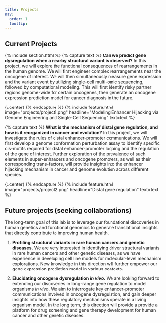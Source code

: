 ```yaml
---
title: Projects
nav:
  order: 1
  tooltip: 
---
```


## Current Projects
{% include section.html %}
{% capture text %} **Can we predict gene dysregulation when a nearby structural variant is observed?**
In this project, we will explore the functional consequences of rearrangements in the human genome. We will first engineer complex rearrangements near the oncogene of interest. We will then simultaneously measure gene expression and the variant event by utilizing single-cell multi-omic sequencing, followed by computational modeling. This will first identify risky partner regions genome-wide for certain oncogenes, then generate an oncogene expression prediction model for cancer diagnosis in the future. 

{:.center} {% endcapture %}
{% include feature.html image="projects/project1.png" headline="Modeling Enhancer Hijacking via Genome Engineering and Single-Cell Sequencing" text=text %}

{% capture text %} **What is the mechanism of distal gene regulation, and how is it reorganized in cancer and evolution?**
In this project, we will investigate the rules of distal enhancer-promoter communications. We will first develop a genome conformation perturbation assay to identify specific cis-motifs required for distal enhancer-promoter looping and the regulation of the gene of interest. Further exploration of the prevalence of such elements in super-enhancers and oncogene promoters, as well as their corresponding trans-factors, will provide insights into the enhancer hijacking mechanism in cancer and genome evolution across different species. 

{:.center} {% endcapture %}
{% include feature.html image="projects/project2.png" headline="Distal gene regulation" text=text %}


## Future projects (seeking collaborations)
The long-term goal of this lab is to leverage our foundational discoveries in human genetics and functional genomics to generate translational insights that directly contribute to improving human health. 

1. **Profiling structural variants in rare human cancers and genetic diseases.** We are very interested in identifying driver structural variants in rare human cancers and other genetic diseases, as we have experience in developing cell line models for molecular-level mechanism explorations. New knowledge in this direction will further empower our gene expression prediction model in various contexts.

2. **Elucidating oncogene dysregulation _in vivo_.** We are looking forward to extending our discoveries in long-range gene regulation to model organisms _in vivo_. We aim to interrogate key enhancer-promoter communications involved in oncogene dysregulation, and gain deeper insights into how these regulatory mechanisms operate in a living organism model. In the long term, this direction will provide a provide a platform for drug screening and gene therapy development for human cancer and other genetic diseases.

